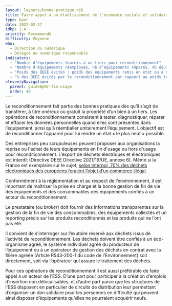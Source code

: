 ```yaml
---
layout: layouts/bonne-pratique.njk
title: Faire appel à un établissement de l'économie sociale et solidaire
type: bpnr
date: 2022-02-17
idbp: i.4
priority: Recommandé
difficulty: Moyenne
who:
  - Direction du numérique
  - Délégué au numérique responsable
indicators:
  - "Nombre d’équipements fournis à un tiers pour reconditionnement"
  - "Nombre d'équipements réemployés, nb d’équipements réparés, nb équipements mis au rebut à l’issue des opérations par l’entreprise de reconditionnement"
  - "Poids des DEEE évités : poids des équipements remis en état ou à niveau ou réparés via l’entreprise de reconditionnement"
  - "% des DEEE évités par le reconditionnement par rapport au poids total des DEEE générés"
eleventyNavigation:
  parent: guideBpNr-fin-usage
  order: 40
---
```


Le reconditionnement fait partie des bonnes pratiques dès qu’il s’agit de transférer, à titre onéreux ou gratuit la propriété d’un bien à un tiers. Les opérations de reconditionnement consistent à tester, diagnostiquer, réparer et effacer les données personnelles quand elles sont présentes dans l’équipement, ainsi qu’à réemballer unitairement l’équipement. L’objectif est de reconditionner l’appareil pour lui rendre un état « le plus neuf » possible.

Des entreprises peu scrupuleuses peuvent proposer aux organisations la reprise ou l'achat de leurs équipements en fin d'usage ou hors d'usage pour reconditionnement. L’export de déchets électriques et électroniques est interdit (Directive DEEE Directive 2021/19/UE, annexe 6). Même si la France est exemplaire sur le sujet, [selon Interpol, 70% des déchets électroniques des européens feraient l’objet d’un commerce illégal](https://www.sciencesetavenir.fr/nature-environnement/ou-vont-nos-vieux-ordinateurs_16345). 

Conformément à la réglementation et au respect de l’environnement, il est important de maîtriser la prise en charge et la bonne gestion de fin de vie des équipements et des consommables des équipements confiés à un acteur du reconditionnement.

Le prestataire (ou *broker*) doit fournir des informations transparentes sur la gestion de la fin de vie des consommables, des équipements collectés et un reporting précis sur les produits reconditionnés et les produits qui ne l’ont pas été.

Il convient de s’interroger sur l’exutoire réservé aux déchets issus de l’activité de reconditionnement. Les déchets doivent être confiés à un éco-organisme agréé, le système individuel agréé du producteur de l’équipement ou à un opérateur de gestion des déchets en contrat avec la filière agréée (Article R543-200-1 du code de l’Environnement) soit directement, soit via l’opérateur qui assure le traitement des déchets.

Pour ces opérations de reconditionnement il est aussi préférable de faire appel à un acteur de l’ESS. D’une part pour participer à la création d’emplois d’insertion non délocalisables, et d’autre part parce que les structures de l’ESS disposent en particulier de circuits de distribution leur permettant d’organiser un don solidaire pour les personnes en difficulté qui peuvent ainsi disposer d’équipements qu’elles ne pourraient acquérir neufs.
